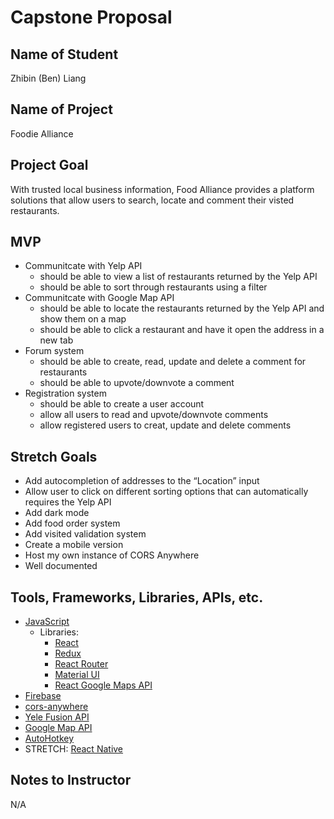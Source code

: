 # Capstone Proposal

## Name of Student

Zhibin (Ben) Liang

## Name of Project

Foodie Alliance

## Project Goal

With trusted local business information, Food Alliance provides a platform solutions that allow users to search, locate and comment their visted restaurants.

## MVP

- Communitcate with Yelp API
  - should be able to view a list of restaurants returned by the Yelp API
  - should be able to sort through restaurants using a filter
- Communitcate with Google Map API
  - should be able to locate the restaurants returned by the Yelp API and show them on a map
  - should be able to click a restaurant and have it open the address in a new tab
- Forum system
  - should be able to create, read, update and delete a comment for restaurants
  - should be able to upvote/downvote a comment
- Registration system
  - should be able to create a user account
  - allow all users to read and upvote/downvote comments
  - allow registered users to creat, update and delete comments

## Stretch Goals

- Add autocompletion of addresses to the “Location” input
- Allow user to click on different sorting options that can automatically requires the Yelp API
- Add dark mode
- Add food order system
- Add visited validation system
- Create a mobile version
- Host my own instance of CORS Anywhere
- Well documented

## Tools, Frameworks, Libraries, APIs, etc.

- [JavaScript](https://developer.mozilla.org/en-US/docs/Web/JavaScript)
  - Libraries:
    - [React](https://reactjs.org/)
    - [Redux](https://redux.js.org/)
    - [React Router](https://reactrouter.com/)
    - [Material UI](https://mui.com/)
    - [React Google Maps API](https://react-google-maps-api-docs.netlify.app/)
- [Firebase](https://firebase.google.com/)
- [cors-anywhere](https://github.com/Rob--W/cors-anywhere)
- [Yele Fusion API](https://www.yelp.com/developers/documentation/v3/)
- [Google Map API](https://developers.google.com/maps)
- [AutoHotkey](https://www.autohotkey.com/)
- STRETCH: [React Native](https://reactnative.dev/)

## Notes to Instructor

N/A
